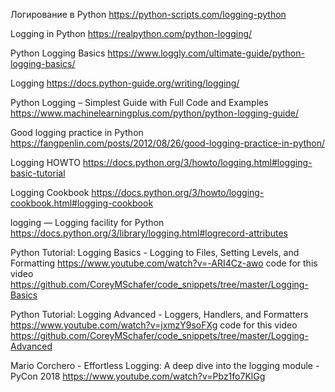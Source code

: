 Логирование в Python
https://python-scripts.com/logging-python

Logging in Python
https://realpython.com/python-logging/

Python Logging Basics
https://www.loggly.com/ultimate-guide/python-logging-basics/

Logging
https://docs.python-guide.org/writing/logging/

Python Logging – Simplest Guide with Full Code and Examples
https://www.machinelearningplus.com/python/python-logging-guide/

Good logging practice in Python
https://fangpenlin.com/posts/2012/08/26/good-logging-practice-in-python/

Logging HOWTO
https://docs.python.org/3/howto/logging.html#logging-basic-tutorial

Logging Cookbook
https://docs.python.org/3/howto/logging-cookbook.html#logging-cookbook

logging — Logging facility for Python
https://docs.python.org/3/library/logging.html#logrecord-attributes


Python Tutorial: Logging Basics - Logging to Files, Setting Levels, and Formatting
https://www.youtube.com/watch?v=-ARI4Cz-awo
code for this video
https://github.com/CoreyMSchafer/code_snippets/tree/master/Logging-Basics

Python Tutorial: Logging Advanced - Loggers, Handlers, and Formatters
https://www.youtube.com/watch?v=jxmzY9soFXg
code for this video
https://github.com/CoreyMSchafer/code_snippets/tree/master/Logging-Advanced

Mario Corchero - Effortless Logging: A deep dive into the logging module - PyCon 2018
https://www.youtube.com/watch?v=Pbz1fo7KlGg
